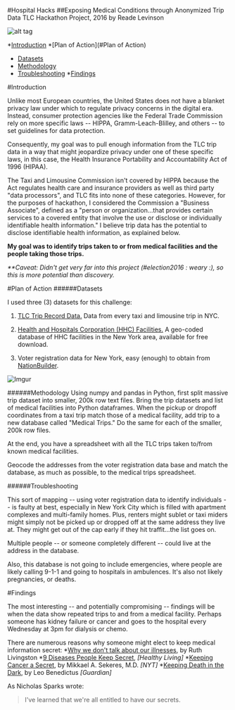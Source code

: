 #Hospital Hacks
##Exposing Medical Conditions through Anonymized Trip Data
TLC Hackathon Project, 2016
by Reade Levinson

![alt tag](http://i.giphy.com/10ub3b5xW3NfDG.gif)

*[Introduction](#Introduction)
*[Plan of Action](#Plan of Action)
- [Datasets](######Datasets)
- [Methodology](######Methodology)
- [Troubleshooting](######Troubleshooting)
*[Findings](#Findings)

#Introduction

Unlike most European countries, the United States does not have a blanket privacy law under which to regulate privacy concerns in the digital era. Instead, consumer protection agencies like the Federal Trade Commission rely on more specific laws -- HIPPA, Gramm-Leach-Blilley, and others -- to set guidelines for data protection.

Consequently, my goal was to pull enough information from the TLC trip data in a way that might jeopardize privacy under one of these specific laws, in this case, the Health Insurance Portability and Accountability Act of 1996 (HIPAA).

The Taxi and Limousine Commission isn't covered by HIPPA because the Act regulates health care and insurance providers as well as third party "data processors", and TLC fits into none of these categories. However, for the purposes of hackathon, I considered the Commission  a "Business Associate", defined as a "person or organization...that provides certain services to a covered entity that involve the use or disclose or individually identifiable health information." I believe trip data has the potential to disclose identifiable health information, as explained below.

**My goal was to identify trips taken to or from medical facilities and the people taking those trips.**

*\*\*Caveat: Didn't get very far into this project (#election2016 : weary :), so this is more potential than discovery.*

#Plan of Action
######Datasets

I used three (3) datasets for this challenge:

1. [TLC Trip Record Data.](http://www.nyc.gov/html/tlc/html/about/trip_record_data.shtml) Data from every taxi and limousine trip in NYC.

2. [Health and Hospitals Corporation (HHC) Facilities.](https://nycplatform.socrata.com/Health/Health-and-Hospitals-Corporation-HHC-Facilities/f7b6-v6v3) A geo-coded database of HHC facilities in the New York area, available for free download.

3. Voter registration data for New York, easy (enough) to obtain from [NationBuilder](http://nationbuilder.com/).

![Imgur](http://i.imgur.com/EIFTid9.png)

######Methodology
Using numpy and pandas in Python, first split massive trip dataset into smaller, 200k row text files. Bring the trip datasets and list of medical facilities into Python dataframes. When the pickup or dropoff coordinates from a taxi trip match those of a medical facility, add trip to a new database called "Medical Trips." Do the same for each of the smaller, 200k row files. 

At the end, you have a spreadsheet with all the TLC trips taken to/from known medical facilities. 

Geocode the addresses from the voter registration data base and match the database, as much as possible, to the medical trips spreadsheet. 

######Troubleshooting

This sort of mapping -- using voter registration data to identify individuals -- is faulty at best, especially in New York City which is filled with apartment complexes and multi-family homes. Plus, renters might sublet or taxi miders might simply not be picked up or dropped off at the same address they live at. They might get out of the cap early if they hit traffit...the list goes on. 

Multiple people -- or someone completely different -- could live at the address in the database.

Also, this database is not going to include emergencies, where people are likely calling 9-1-1 and going to hospitals in ambulences. It's also not likely pregnancies, or deaths. 

#Findings

The most interesting -- and potentially compromising -- findings will be when the data show repeated trips to and from a medical facility. Perhaps someone has kidney failure or cancer and goes to the hospital every Wednesday at 3pm for dialysis or chemo. 

There are numerous reasons why someone might elect to keep medical information secret:
*[Why we don't talk about our illnesses](https://www.psychologytoday.com/blog/contemporary-psychoanalysis-in-action/201211/secrets-and-health-keeping-illness-hidden), by Ruth Livingston
*[9 Diseases People Keep Secret](http://www.everydayhealth.com/healthy-living-pictures/diseases-people-keep-secret.aspx), *[Healthy Living]*
*[Keeping Cancer a Secret](http://well.blogs.nytimes.com/2013/07/04/keeping-cancer-a-secret/), by Mikkael A. Sekeres, M.D. *[NYT]*
*[Keeping Death in the Dark](https://www.theguardian.com/lifeandstyle/2016/jan/15/death-in-the-dark-david-bowie-jackie-collins-secret-terminal-illness), by Leo Benedictus *[Guardian]*

As Nicholas Sparks wrote:
>I've learned that we're all entitled to have our secrets.







